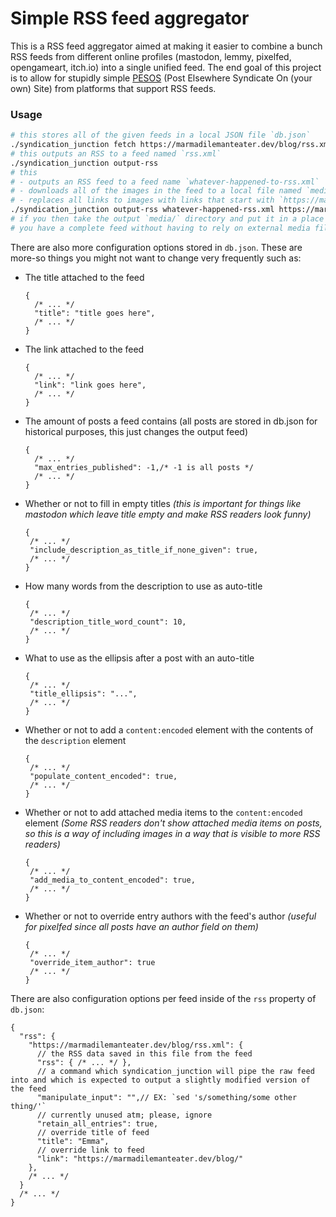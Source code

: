 # Simple RSS feed aggregator

This is a RSS feed aggregator aimed at making it easier to combine a bunch RSS feeds from different online profiles (mastodon, lemmy, pixelfed, opengameart, itch.io) into a single unified feed. The end goal of this project is to allow for stupidly simple [PESOS](https://indieweb.org/PESOS) (Post Elsewhere Syndicate On (your own) Site) from platforms that support RSS feeds.

### Usage

```bash
# this stores all of the given feeds in a local JSON file `db.json`
./syndication_junction fetch https://marmadilemanteater.dev/blog/rss.xml https://gamemaking.social/@emma.rss https://programming.dev/feeds/u/emma.xml?sort=New https://opengameart.org/users/105608/art.xml https://itch.io/games/newest/by-marmadilemanteater.xml https://pxlmo.com/users/emma.atom
# this outputs an RSS to a feed named `rss.xml`
./syndication_junction output-rss 
# this 
# - outputs an RSS feed to a feed name `whatever-happened-to-rss.xml`
# - downloads all of the images in the feed to a local file named `media/`
# - replaces all links to images with links that start with `https://maramdilemanteater.dev/feed/media/`
./syndication_junction output-rss whatever-happened-rss.xml https://maramdilemanteater.dev/feed
# if you then take the output `media/` directory and put it in a place where it can be accessed from that URI,
# you have a complete feed without having to rely on external media files
```

There are also more configuration options stored in `db.json`. These are more-so things you might not want to change very frequently such as:
 - The title attached to the feed
   ```jsonc
   {
     /* ... */
     "title": "title goes here",
     /* ... */
   }
   ```
 - The link attached to the feed
   ```jsonc
   {
     /* ... */
     "link": "link goes here",
     /* ... */
   }
 - The amount of posts a feed contains (all posts are stored in db.json for historical purposes, this just changes the output feed)
   ```jsonc
   {
     /* ... */
     "max_entries_published": -1,/* -1 is all posts */
     /* ... */
   }
   ```
  - Whether or not to fill in empty titles _(this is important for things like mastodon which leave title empty and make RSS readers look funny)_
     ```jsonc
    {
      /* ... */
      "include_description_as_title_if_none_given": true,
      /* ... */
    }
    ```
  - How many words from the description to use as auto-title
     ```jsonc
    {
      /* ... */
      "description_title_word_count": 10,
      /* ... */
    }
    ```
  - What to use as the ellipsis after a post with an auto-title
     ```jsonc
    {
      /* ... */
      "title_ellipsis": "...",
      /* ... */
    }
    ```
  - Whether or not to add a `content:encoded` element with the contents of the `description` element
     ```jsonc
    {
      /* ... */
      "populate_content_encoded": true,
      /* ... */
    }
    ```
  - Whether or not to add attached media items to the `content:encoded` element _(Some RSS readers don't show attached media items on posts, so this is a way of including images in a way that is visible to more RSS readers)_
     ```jsonc
    {
      /* ... */
      "add_media_to_content_encoded": true,
      /* ... */
    }
    ```
  - Whether or not to override entry authors with the feed's author _(useful for pixelfed since all posts have an author field on them)_
     ```jsonc
    {
      /* ... */
      "override_item_author": true
      /* ... */
    }
    ```

There are also configuration options per feed inside of the `rss` property of `db.json`:

  ```jsonc
  {
    "rss": {
      "https://marmadilemanteater.dev/blog/rss.xml": {
        // the RSS data saved in this file from the feed
        "rss": { /* ... */ },
        // a command which syndication_junction will pipe the raw feed into and which is expected to output a slightly modified version of the feed
        "manipulate_input": "",// EX: `sed 's/something/some other thing/'`
        // currently unused atm; please, ignore
        "retain_all_entries": true,
        // override title of feed
        "title": "Emma",
        // override link to feed
        "link": "https://marmadilemanteater.dev/blog/"
      },
      /* ... */
    }
    /* ... */
  }
  ```
